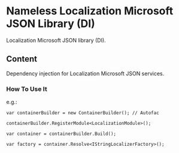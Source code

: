 ﻿# Nameless Localization Microsoft JSON Library (DI)

Localization Microsoft JSON library (DI).

## Content

Dependency injection for Localization Microsoft JSON services.

### How To Use It

e.g.:

```
var containerBuilder = new ContainerBuilder(); // Autofac

containerBuilder.RegisterModule<LocalizationModule>();

var container = containerBuilder.Build();

var factory = container.Resolve<IStringLocalizerFactory>();
```